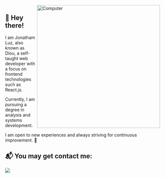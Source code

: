 <img src="https://raw.githubusercontent.com/MicaelliMedeiros/micaellimedeiros/master/image/computer-illustration.png" min-width="400px" max-width="400px" width="400px" align="right" alt="Computer">

## 📌 Hey there!

<p align="left"> 
I am Jonatham Luz, also known as Diou, a self-taught web developer with a focus on frontend technologies such as React.js.

Currently, I am pursuing a degree in analysis and systems development.

I am open to new experiences and always striving for continuous improvement. 🚀
</p>

## 📬 You may get contact me:

<p>
  <a href="https://www.linkedin.com/in/jonatham-luz/" target="_blank">
    <img src="https://img.shields.io/badge/LinkedIn-0077B5?style=for-the-badge&logo=linkedin&logoColor=white" /> 
  </a>
</p>
